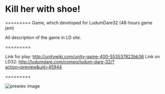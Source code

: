 # Kill her with shoe!
=========
Game, which developed for LudumDare32 (48-hours game jam)

All description of the game in LD site.

=========

Link for play: http://unitywiki.com/unity-game-400-553537822bb36
Link on LD32: http://ludumdare.com/compo/ludum-dare-32/?action=preview&uid=45944

=========

![](https://github.com/lvoursl/LudumDate32/blob/master/screen1.png "prewiev image")